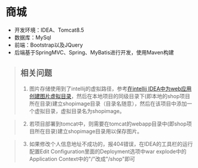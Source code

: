 # 商城
- 开发环境：IDEA、Tomcat8.5
- 数据库：MySql
- 前端：Bootstrap以及JQuery
- 后端基于SpringMVC、Spring、MyBatis进行开发，使用Maven构建

> ## 相关问题
> 1. 图片存储使用到了intellij的虚拟路径，参考[在intellij IDEA中为web应用创建图片虚拟目录](http://blog.csdn.net/h3243212/article/details/50819218)，然后在本地项目的同级目录下(即本地的shop项目所在目录)建立shopimage目录（目录名随意），然后在该项目中添加一个虚拟目录，虚拟目录名为shopimage。

> 2. 若项目部署到tomcat中，则需要在tomcat的webapp目录中(即shop项目所在目录)建立shopimage目录用以保存图片。

> 3. 如果修改个人信息地址不成功的，报404错误，在IDEA的工具栏的运行配置Edit Configuration里面的Deployment选项中war explode中的Application Context中的"/"改成"/shop"即可

